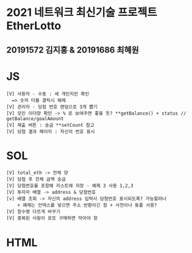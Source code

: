 # 2021 네트워크 최신기술 프로젝트 <b>EtherLotto</b>
## 20191572 김지홍 & 20191686 최혜원

# JS
	[V] 사용자 - 수동 : 세 개인지만 확인
	  => 숫자 더블 클릭시 해제
	[V] 관리자 - 당첨 번호 랜덤으로 3개 뽑기
	[V] 모인 이더양 확인 -> % 로 보여주면 좋을 듯? **getBalance() + status // getBalance/goalAmount
	[V] 제출 버튼 : 송금 **setCount 참고
	[V] 당첨 결과 페이지 : 자신의 번호 표시

# SOL
	[V] total_eth -> 전체 양
	[V] 당첨 후 전체 금액 송금 
	[V] 당첨번호를 포함해 리스트에 저장 - 예제 3 사용 1,2,3
	[V] 투자자 배열 -> address & 당첨번호 
	[v] 배열 조회 -> 자신의 address 입력시 당첨번호 표시되도록? 가능할려나 
		+ 예제는 인덱스를 넣으면 주소 반환이긴 함 + 사전이나 튜플 사용?
	[V] 함수명 다르게 바꾸기	
	[V] 중복된 사람이 로또 구매하면 막아야 함

# HTML
